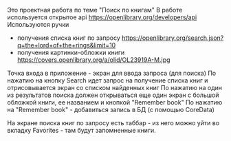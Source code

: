 Это проектная работа по теме "Поиск по книгам"
В работе используется открытое api https://openlibrary.org/developers/api
Используются ручки 
 - получения списка книг по запросу https://openlibrary.org/search.json?q=the+lord+of+the+rings&limit=10
 - получения картинки-обложки книги https://covers.openlibrary.org/a/olid/OL23919A-M.jpg

Точка входа в приложение - экран для ввода запроса (для поиска)
По нажатию на кнопку Search идет запрос на получение списка книг и отрисовывается экран со списком найденных книг
По нажатию на один из результатов поиска должен открываться еще один экран с большой обложкой книги, ее названием и кнопкой "Remember book"
По нажатию на "Remember book" - добавиться запись в БД (с помощью CoreData)

На экране поиска книг по запросу есть таббар - из него можно уйти во вкладку Favorites - там будут запомненные книги.
